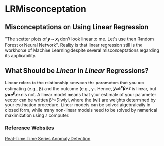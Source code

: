 # LRMisconceptation

## Misconceptations on Using Linear Regression

"The scatter plots of <b><i>y ~ x<sub>i</sub></i></b> don't look linear to me. Let's use then Random Forest or Neural Network". Reality is that linear regression still is the workhorse of Machine Learning despite several misconceptations regarding its applicability. 

## What Should be <i>Linear</i> in <i>Linear</i> Regressions?

Linear refers to the relationship between the parameters that you are estimating (e.g., β) and the outcome (e.g., y). Hence, <b><i>y=e<sup>x</sup>β+ϵ</i></b> is linear, but <b><i>y=e<sup>β</sup>x+ϵ</i></b> is not. A linear model means that your estimate of your parameter vector can be written β^=∑iwiyi, where the {wi} are weights determined by your estimation procedure. Linear models can be solved algebraically in closed form, while many non-linear models need to be solved by numerical maximization using a computer.

### Reference Websites

[Real-Time Time Series Anomaly Detection](https://towardsdatascience.com/real-time-time-series-anomaly-detection-981cf1e1ca13)
